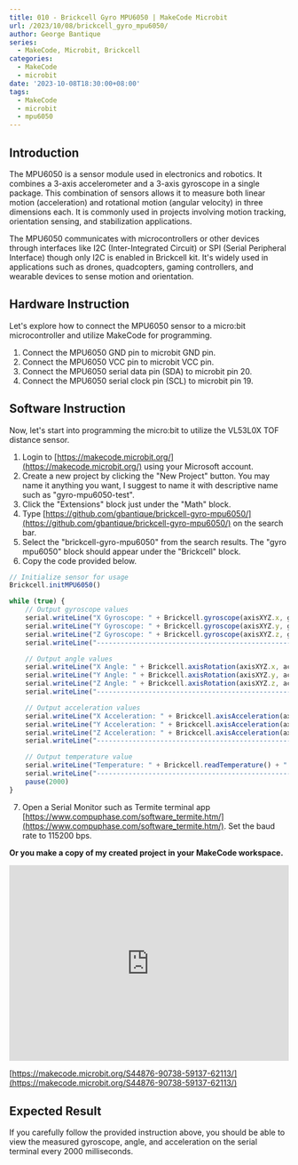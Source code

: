 ```yaml
---
title: 010 - Brickcell Gyro MPU6050 | MakeCode Microbit
url: /2023/10/08/brickcell_gyro_mpu6050/
author: George Bantique
series:
  - MakeCode, Microbit, Brickcell
categories:
  - MakeCode
  - microbit
date: '2023-10-08T18:30:00+08:00'
tags:
  - MakeCode
  - microbit
  - mpu6050
---
```



## **Introduction**

The MPU6050 is a sensor module used in electronics and robotics. It combines a 3-axis accelerometer and a 3-axis gyroscope in a single package. This combination of sensors allows it to measure both linear motion (acceleration) and rotational motion (angular velocity) in three dimensions each. It is commonly used in projects involving motion tracking, orientation sensing, and stabilization applications.

The MPU6050 communicates with microcontrollers or other devices through interfaces like I2C (Inter-Integrated Circuit) or SPI (Serial Peripheral Interface) though only I2C is enabled in Brickcell kit. It's widely used in applications such as drones, quadcopters, gaming controllers, and wearable devices to sense motion and orientation.

## **Hardware Instruction**

Let's explore how to connect the MPU6050 sensor to a micro:bit microcontroller and utilize MakeCode for programming.

1. Connect the MPU6050 GND pin to microbit GND pin.
2. Connect the MPU6050 VCC pin to microbit VCC pin.
3. Connect the MPU6050 serial data pin (SDA) to microbit pin 20.
4. Connect the MPU6050 serial clock pin (SCL) to microbit pin 19.

## **Software Instruction**

Now, let's start into programming the micro:bit to utilize the VL53L0X TOF distance sensor.

1. Login to [https://makecode.microbit.org/](https://makecode.microbit.org/) using your Microsoft account.
2. Create a new project by clicking the "New Project" button. You may name it anything you want, I suggest to name it with descriptive name such as "gyro-mpu6050-test".
3. Click the "Extensions" block just under the "Math" block.
4. Type [https://github.com/gbantique/brickcell-gyro-mpu6050/](https://github.com/gbantique/brickcell-gyro-mpu6050/) on the search bar.
5. Select the "brickcell-gyro-mpu6050" from the search results. The "gyro mpu6050" block should appear under the "Brickcell" block.
6. Copy the code provided below.

```ts
// Initialize sensor for usage
Brickcell.initMPU6050()

while (true) {
    // Output gyroscope values
    serial.writeLine("X Gyroscope: " + Brickcell.gyroscope(axisXYZ.x, gyroSen.range_250_dps) + " rad/s");
    serial.writeLine("Y Gyroscope: " + Brickcell.gyroscope(axisXYZ.y, gyroSen.range_250_dps) + " rad/s");
    serial.writeLine("Z Gyroscope: " + Brickcell.gyroscope(axisXYZ.z, gyroSen.range_250_dps) + " rad/s");
    serial.writeLine("-----------------------------------------------------------------------------");

    // Output angle values
    serial.writeLine("X Angle: " + Brickcell.axisRotation(axisXYZ.x, accelSen.range_2_g) + " Degree");
    serial.writeLine("Y Angle: " + Brickcell.axisRotation(axisXYZ.y, accelSen.range_2_g) + " Degree");
    serial.writeLine("Z Angle: " + Brickcell.axisRotation(axisXYZ.z, accelSen.range_2_g) + " Degree");
    serial.writeLine("-----------------------------------------------------------------------------");

    // Output acceleration values
    serial.writeLine("X Acceleration: " + Brickcell.axisAcceleration(axisXYZ.x, accelSen.range_2_g) + " g");
    serial.writeLine("Y Acceleration: " + Brickcell.axisAcceleration(axisXYZ.y, accelSen.range_2_g) + " g");
    serial.writeLine("Z Acceleration: " + Brickcell.axisAcceleration(axisXYZ.z, accelSen.range_2_g) + " g");
    serial.writeLine("-----------------------------------------------------------------------------");

    // Output temperature value
    serial.writeLine("Temperature: " + Brickcell.readTemperature() + " C");
    serial.writeLine("-----------------------------------------------------------------------------");
    pause(2000)
}
```
7. Open a Serial Monitor such as Termite terminal app [https://www.compuphase.com/software_termite.htm/](https://www.compuphase.com/software_termite.htm/). Set the baud rate to 115200 bps.

**Or you make a copy of my created project in your MakeCode workspace.**

<div style="position:relative;height:0;padding-bottom:70%;overflow:hidden;"><iframe style="position:absolute;top:0;left:0;width:100%;height:100%;" src="https://makecode.microbit.org/#pub:S44876-90738-59137-62113" frameborder="0" sandbox="allow-popups allow-forms allow-scripts allow-same-origin"></iframe></div>

[https://makecode.microbit.org/S44876-90738-59137-62113/](https://makecode.microbit.org/S44876-90738-59137-62113/)

## **Expected Result**

If you carefully follow the provided instruction above, you should be able to view the measured gyroscope, angle, and acceleration on the serial terminal every 2000 milliseconds.


